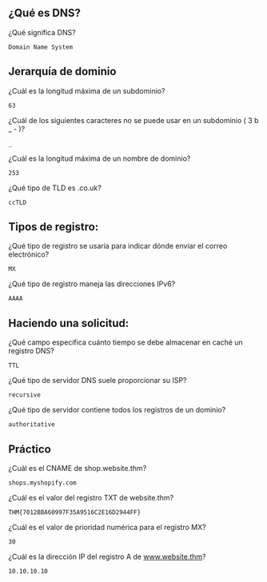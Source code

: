 ##  ¿Qué es DNS?

¿Qué significa DNS?
    
    Domain Name System

## Jerarquía de dominio

¿Cuál es la longitud máxima de un subdominio?

    63

¿Cuál de los siguientes caracteres no se puede usar en un subdominio ( 3 b _ - )?

    _

¿Cuál es la longitud máxima de un nombre de dominio?

    253

¿Qué tipo de TLD es .co.uk?

    ccTLD

## Tipos de registro:

¿Qué tipo de registro se usaría para indicar dónde enviar el correo electrónico?
    
    MX

¿Qué tipo de registro maneja las direcciones IPv6?

    AAAA

## Haciendo una solicitud:

¿Qué campo especifica cuánto tiempo se debe almacenar en caché un registro DNS?

    TTL

¿Qué tipo de servidor DNS suele proporcionar su ISP?

    recursive

¿Qué tipo de servidor contiene todos los registros de un dominio?

    authoritative

## Práctico

¿Cuál es el CNAME de shop.website.thm?

    shops.myshopify.com

¿Cuál es el valor del registro TXT de website.thm?

    THM{7012BBA60997F35A9516C2E16D2944FF}

¿Cuál es el valor de prioridad numérica para el registro MX?

    30

¿Cuál es la dirección IP del registro A de www.website.thm?

    10.10.10.10


